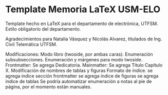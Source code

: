 Template Memoria LaTeX USM-ELO
==============================

Template hecho en LaTeX para el departamento de electrónica, UTFSM. Estilo obligatorio del departamento.

Agradecimientos para Natalia Vásquez y Nicolás Alvarez, titulados de Ing. Civil Telemática UTFSM.

Modificaciones:
	Modo libro (twoside, por ambas caras).
	Enumeración subsubsecciones.
	Enumeración y márgenes para modo twoside.
	Frontmatter: Se agrega Dedicatoria.
	Mainmatter: 
	Se agrega Título Capítulo X.
	Modificación de nombres de tablas y figuras
	Formato de índice.
		se agrega indice sección frontmatter
		se agrega índice de figuras
		se agrega índice de tablas
	Se podría automatizar enumeración a notas al pie de página, por el momento están manuales.
